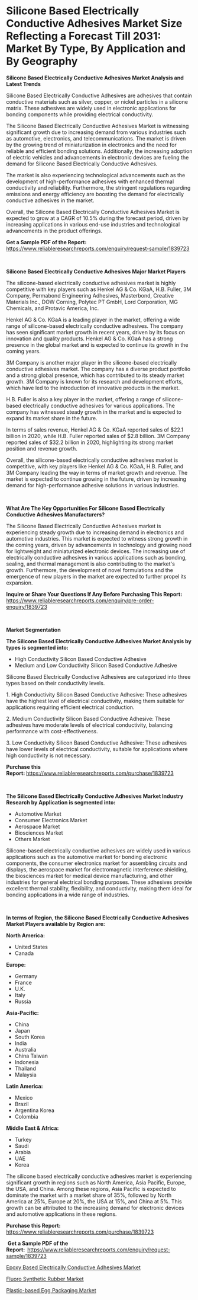 <p><h1>Silicone Based Electrically Conductive Adhesives Market Size Reflecting a Forecast Till 2031: Market By Type, By Application and By Geography</h1></p><p><strong>Silicone Based Electrically Conductive Adhesives Market Analysis and Latest Trends</strong></p>
<p><p>Silicone Based Electrically Conductive Adhesives are adhesives that contain conductive materials such as silver, copper, or nickel particles in a silicone matrix. These adhesives are widely used in electronic applications for bonding components while providing electrical conductivity.</p><p>The Silicone Based Electrically Conductive Adhesives Market is witnessing significant growth due to increasing demand from various industries such as automotive, electronics, and telecommunications. The market is driven by the growing trend of miniaturization in electronics and the need for reliable and efficient bonding solutions. Additionally, the increasing adoption of electric vehicles and advancements in electronic devices are fueling the demand for Silicone Based Electrically Conductive Adhesives.</p><p>The market is also experiencing technological advancements such as the development of high-performance adhesives with enhanced thermal conductivity and reliability. Furthermore, the stringent regulations regarding emissions and energy efficiency are boosting the demand for electrically conductive adhesives in the market.</p><p>Overall, the Silicone Based Electrically Conductive Adhesives Market is expected to grow at a CAGR of 10.5% during the forecast period, driven by increasing applications in various end-use industries and technological advancements in the product offerings.</p></p>
<p><strong>Get a Sample PDF of the Report:&nbsp;</strong> <a href="https://www.reliableresearchreports.com/enquiry/request-sample/1839723">https://www.reliableresearchreports.com/enquiry/request-sample/1839723</a></p>
<p>&nbsp;</p>
<p><strong>Silicone Based Electrically Conductive Adhesives Major Market Players</strong></p>
<p><p>The silicone-based electrically conductive adhesives market is highly competitive with key players such as Henkel AG & Co. KGaA, H.B. Fuller, 3M Company, Permabond Engineering Adhesives, Masterbond, Creative Materials Inc., DOW Corning, Polytec PT GmbH, Lord Corporation, MG Chemicals, and Protavic America, Inc.</p><p>Henkel AG & Co. KGaA is a leading player in the market, offering a wide range of silicone-based electrically conductive adhesives. The company has seen significant market growth in recent years, driven by its focus on innovation and quality products. Henkel AG & Co. KGaA has a strong presence in the global market and is expected to continue its growth in the coming years.</p><p>3M Company is another major player in the silicone-based electrically conductive adhesives market. The company has a diverse product portfolio and a strong global presence, which has contributed to its steady market growth. 3M Company is known for its research and development efforts, which have led to the introduction of innovative products in the market.</p><p>H.B. Fuller is also a key player in the market, offering a range of silicone-based electrically conductive adhesives for various applications. The company has witnessed steady growth in the market and is expected to expand its market share in the future.</p><p>In terms of sales revenue, Henkel AG & Co. KGaA reported sales of $22.1 billion in 2020, while H.B. Fuller reported sales of $2.8 billion. 3M Company reported sales of $32.2 billion in 2020, highlighting its strong market position and revenue growth.</p><p>Overall, the silicone-based electrically conductive adhesives market is competitive, with key players like Henkel AG & Co. KGaA, H.B. Fuller, and 3M Company leading the way in terms of market growth and revenue. The market is expected to continue growing in the future, driven by increasing demand for high-performance adhesive solutions in various industries.</p></p>
<p>&nbsp;</p>
<p><strong>What Are The Key Opportunities For Silicone Based Electrically Conductive Adhesives Manufacturers?</strong></p>
<p><p>The Silicone Based Electrically Conductive Adhesives market is experiencing steady growth due to increasing demand in electronics and automotive industries. This market is expected to witness strong growth in the coming years, driven by advancements in technology and growing need for lightweight and miniaturized electronic devices. The increasing use of electrically conductive adhesives in various applications such as bonding, sealing, and thermal management is also contributing to the market's growth. Furthermore, the development of novel formulations and the emergence of new players in the market are expected to further propel its expansion.</p></p>
<p><strong>Inquire or Share Your Questions If Any Before Purchasing This Report:</strong> <a href="https://www.reliableresearchreports.com/enquiry/pre-order-enquiry/1839723">https://www.reliableresearchreports.com/enquiry/pre-order-enquiry/1839723</a></p>
<p>&nbsp;</p>
<p><strong>Market Segmentation</strong></p>
<p><strong>The Silicone Based Electrically Conductive Adhesives Market Analysis by types is segmented into:</strong></p>
<p><ul><li>High Conductivity Silicon Based Conductive Adhesive</li><li>Medium and Low Conductivity Silicon Based Conductive Adhesive</li></ul></p>
<p><p>Silicone Based Electrically Conductive Adhesives are categorized into three types based on their conductivity levels. </p><p>1. High Conductivity Silicon Based Conductive Adhesive: These adhesives have the highest level of electrical conductivity, making them suitable for applications requiring efficient electrical conduction.</p><p>2. Medium Conductivity Silicon Based Conductive Adhesive: These adhesives have moderate levels of electrical conductivity, balancing performance with cost-effectiveness.</p><p>3. Low Conductivity Silicon Based Conductive Adhesive: These adhesives have lower levels of electrical conductivity, suitable for applications where high conductivity is not necessary.</p></p>
<p><strong>Purchase this Report:&nbsp;</strong><a href="https://www.reliableresearchreports.com/purchase/1839723">https://www.reliableresearchreports.com/purchase/1839723</a></p>
<p>&nbsp;</p>
<p><strong>The Silicone Based Electrically Conductive Adhesives Market Industry Research by Application is segmented into:</strong></p>
<p><ul><li>Automotive Market</li><li>Consumer Electronics Market</li><li>Aerospace Market</li><li>Biosciences Market</li><li>Others Market</li></ul></p>
<p><p>Silicone-based electrically conductive adhesives are widely used in various applications such as the automotive market for bonding electronic components, the consumer electronics market for assembling circuits and displays, the aerospace market for electromagnetic interference shielding, the biosciences market for medical device manufacturing, and other industries for general electrical bonding purposes. These adhesives provide excellent thermal stability, flexibility, and conductivity, making them ideal for bonding applications in a wide range of industries.</p></p>
<p>&nbsp;</p>
<p><strong>In terms of Region, the Silicone Based Electrically Conductive Adhesives Market Players available by Region are:</strong></p>
<p>
    <p> <strong> North America: </strong>
        <ul>
            <li>United States</li>
            <li>Canada</li>
        </ul>
        </p> 
    <p> <strong> Europe: </strong>
        <ul>
            <li>Germany</li>
            <li>France</li>
            <li>U.K.</li>
            <li>Italy</li>
            <li>Russia</li>
        </ul>
        </p> 
    <p> <strong> Asia-Pacific: </strong>
        <ul>
            <li>China</li>
            <li>Japan</li>
            <li>South Korea</li>
            <li>India</li>
            <li>Australia</li>
            <li>China Taiwan</li>
            <li>Indonesia</li>
            <li>Thailand</li>
            <li>Malaysia</li>
        </ul>
        </p> 
    <p> <strong> Latin America: </strong>
        <ul>
            <li>Mexico</li>
            <li>Brazil</li>
            <li>Argentina Korea</li>
            <li>Colombia</li>
        </ul>
        </p> 
    <p> <strong> Middle East & Africa: </strong>
        <ul>
            <li>Turkey</li>
            <li>Saudi</li>
            <li>Arabia</li>
            <li>UAE</li>
            <li>Korea</li>
        </ul>
    </p>
    </p>
<p><p>The silicone based electrically conductive adhesives market is experiencing significant growth in regions such as North America, Asia Pacific, Europe, the USA, and China. Among these regions, Asia Pacific is expected to dominate the market with a market share of 35%, followed by North America at 25%, Europe at 20%, the USA at 15%, and China at 5%. This growth can be attributed to the increasing demand for electronic devices and automotive applications in these regions.</p></p>
<p><strong>Purchase this Report: </strong><a href="https://www.reliableresearchreports.com/purchase/1839723">https://www.reliableresearchreports.com/purchase/1839723</a></p>
<p>&nbsp;<strong>Get a Sample PDF of the Report:&nbsp;&nbsp;</strong><a href="https://www.reliableresearchreports.com/enquiry/request-sample/1839723">https://www.reliableresearchreports.com/enquiry/request-sample/1839723</a></p>
<p><strong></strong></p>
<p><p><a href="https://github.com/danielneavesallisons03mba/Market-Research-Report-List-1/blob/main/epoxy-based-electrically-conductive-adhesives-market.md">Epoxy Based Electrically Conductive Adhesives Market</a></p><p><a href="https://github.com/changoleonlaverguenzanoexiste/Market-Research-Report-List-2/blob/main/fluoro-synthetic-rubber-market.md">Fluoro Synthetic Rubber Market</a></p><p><a href="https://github.com/dimitrishawkinswaynenp91rgz/Market-Research-Report-List-1/blob/main/plastic-based-egg-packaging-market.md">Plastic-based Egg Packaging Market</a></p></p>